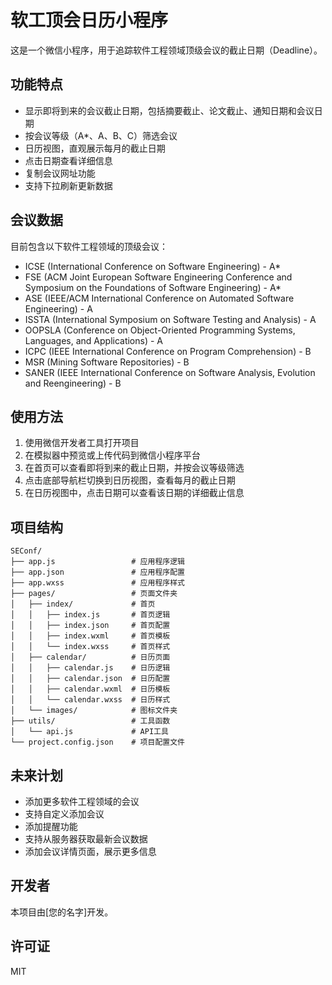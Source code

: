 # 软工顶会日历小程序

这是一个微信小程序，用于追踪软件工程领域顶级会议的截止日期（Deadline）。

## 功能特点

- 显示即将到来的会议截止日期，包括摘要截止、论文截止、通知日期和会议日期
- 按会议等级（A*、A、B、C）筛选会议
- 日历视图，直观展示每月的截止日期
- 点击日期查看详细信息
- 复制会议网址功能
- 支持下拉刷新更新数据

## 会议数据

目前包含以下软件工程领域的顶级会议：

- ICSE (International Conference on Software Engineering) - A*
- FSE (ACM Joint European Software Engineering Conference and Symposium on the Foundations of Software Engineering) - A*
- ASE (IEEE/ACM International Conference on Automated Software Engineering) - A
- ISSTA (International Symposium on Software Testing and Analysis) - A
- OOPSLA (Conference on Object-Oriented Programming Systems, Languages, and Applications) - A
- ICPC (IEEE International Conference on Program Comprehension) - B
- MSR (Mining Software Repositories) - B
- SANER (IEEE International Conference on Software Analysis, Evolution and Reengineering) - B

## 使用方法

1. 使用微信开发者工具打开项目
2. 在模拟器中预览或上传代码到微信小程序平台
3. 在首页可以查看即将到来的截止日期，并按会议等级筛选
4. 点击底部导航栏切换到日历视图，查看每月的截止日期
5. 在日历视图中，点击日期可以查看该日期的详细截止信息

## 项目结构

```
SEConf/
├── app.js                 # 应用程序逻辑
├── app.json               # 应用程序配置
├── app.wxss               # 应用程序样式
├── pages/                 # 页面文件夹
│   ├── index/             # 首页
│   │   ├── index.js       # 首页逻辑
│   │   ├── index.json     # 首页配置
│   │   ├── index.wxml     # 首页模板
│   │   └── index.wxss     # 首页样式
│   ├── calendar/          # 日历页面
│   │   ├── calendar.js    # 日历逻辑
│   │   ├── calendar.json  # 日历配置
│   │   ├── calendar.wxml  # 日历模板
│   │   └── calendar.wxss  # 日历样式
│   └── images/            # 图标文件夹
├── utils/                 # 工具函数
│   └── api.js             # API工具
└── project.config.json    # 项目配置文件
```

## 未来计划

- 添加更多软件工程领域的会议
- 支持自定义添加会议
- 添加提醒功能
- 支持从服务器获取最新会议数据
- 添加会议详情页面，展示更多信息

## 开发者

本项目由[您的名字]开发。

## 许可证

MIT 